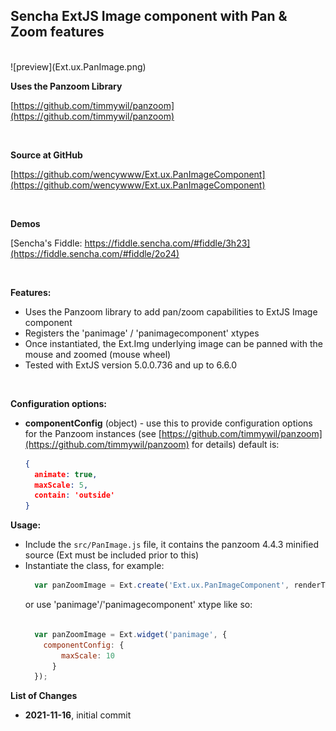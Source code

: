 
Sencha ExtJS Image component with Pan & Zoom features
-----
<br>
![preview](Ext.ux.PanImage.png)

**Uses the Panzoom Library**

[https://github.com/timmywil/panzoom](https://github.com/timmywil/panzoom)

<br>

**Source at GitHub**

[https://github.com/wencywww/Ext.ux.PanImageComponent](https://github.com/wencywww/Ext.ux.PanImageComponent)

<br>

**Demos**

[Sencha's Fiddle: https://fiddle.sencha.com/#fiddle/3h23](https://fiddle.sencha.com/#fiddle/2o24)


<br>

**Features:**

  * Uses the Panzoom library to add pan/zoom capabilities to ExtJS Image component
  * Registers the 'panimage' / 'panimagecomponent' xtypes
  * Once instantiated, the Ext.Img underlying image can be panned with the mouse and zoomed (mouse wheel)
  * Tested with ExtJS version 5.0.0.736 and up to 6.6.0 

<br>


**Configuration options:**

  * **componentConfig** (object) - use this to provide configuration options for the Panzoom instances (see [https://github.com/timmywil/panzoom](https://github.com/timmywil/panzoom) for details)
    default is: 
    ```json
    {
      animate: true,
      maxScale: 5,
      contain: 'outside'
    }
    ```
  
  
**Usage:**

  * Include the `src/PanImage.js` file, it contains the panzoom 4.4.3 minified source (Ext must be included prior to this)
  * Instantiate the class, for example: 
    ```javascript
      var panZoomImage = Ext.create('Ext.ux.PanImageComponent', renderTo:{Ext.getBody()});
    ```
    or use 'panimage'/'panimagecomponent' xtype like so:
    ```javascript
      
      var panZoomImage = Ext.widget('panimage', {
        componentConfig: {
            maxScale: 10
          } 
      });
    ```

**List of Changes**

  * **2021-11-16**, initial commit
